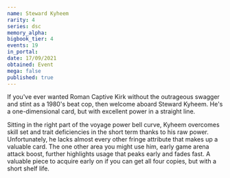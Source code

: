 ```yaml
---
name: Steward Kyheem
rarity: 4
series: dsc
memory_alpha:
bigbook_tier: 4
events: 19
in_portal:
date: 17/09/2021
obtained: Event
mega: false
published: true
---
```


If you've ever wanted Roman Captive Kirk without the outrageous swagger and stint as a 1980's beat cop, then welcome aboard Steward Kyheem. He's a one-dimensional card, but with excellent power in a straight line.

Sitting in the right part of the voyage power bell curve, Kyheem overcomes skill set and trait deficiencies in the short term thanks to his raw power. Unfortunately, he lacks almost every other fringe attribute that makes up a valuable card. The one other area you might use him, early game arena attack boost, further highlights usage that peaks early and fades fast. A valuable piece to acquire early on if you can get all four copies, but with a short shelf life.

